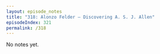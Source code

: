 ```yaml
---
layout: episode_notes
title: "318: Alonzo Felder — Discovering A. S. J. Allen"
episodeIndex: 321
permalink: /318
---
```

No notes yet.
